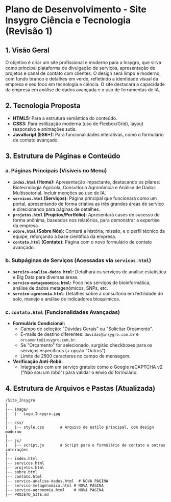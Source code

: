# Plano de Desenvolvimento - Site Insygro Ciência e Tecnologia (Revisão 1)

## 1. Visão Geral
O objetivo é criar um site profissional e moderno para a Insygro, que sirva como principal plataforma de divulgação de serviços, apresentação de projetos e canal de contato com clientes. O design será limpo e moderno, com fundo branco e detalhes em verde, refletindo a identidade visual da empresa e seu foco em tecnologia e ciência. O site destacará a capacidade da empresa em análise de dados avançada e o uso de ferramentas de IA.

## 2. Tecnologia Proposta
- **HTML5:** Para a estrutura semântica do conteúdo.
- **CSS3:** Para estilização moderna (uso de Flexbox/Grid), layout responsivo e animações sutis.
- **JavaScript (ES6+):** Para funcionalidades interativas, como o formulário de contato avançado.

## 3. Estrutura de Páginas e Conteúdo

### a. Páginas Principais (Visíveis no Menu)
- **`index.html` (Home):** Apresentação impactante, destacando os pilares: Biotecnologia Agrícola, Consultoria Agronômica e Análise de Dados Multissetorial. Incluir menções ao uso de IA.
- **`servicos.html` (Serviços):** Página principal que funcionará como um portal, apresentando de forma criativa as três grandes áreas de serviço e direcionando para páginas de detalhes.
- **`projetos.html` (Projetos/Portfólio):** Apresentará cases de sucesso de forma anônima, baseados nos relatórios, para demonstrar a expertise da empresa.
- **`sobre.html` (Sobre Nós):** Conterá a história, missão, e o perfil técnico da equipe, reforçando a base científica da empresa.
- **`contato.html` (Contato):** Página com o novo formulário de contato avançado.

### b. Subpáginas de Serviços (Acessadas via `servicos.html`)
- **`servico-analise-dados.html`:** Detalhará os serviços de análise estatística e Big Data para diversas áreas.
- **`servico-metagenomica.html`:** Foco nos serviços de bioinformática, análise de dados metagenômicos, SNPs, etc.
- **`servico-agronomia.html`:** Detalhes sobre a consultoria em fertilidade do solo, manejo e análise de indicadores bioquímicos.

### c. `contato.html` (Funcionalidades Avançadas)
- **Formulário Condicional:**
    - Campo de seleção: "Dúvidas Gerais" ou "Solicitar Orçamento".
    - E-mails de destino diferentes: `duvidas@insygro.com.br` e `orcamento@insygro.com.br`.
    - Se "Orçamento" for selecionado, surgirão checkboxes para os serviços específicos (+ opção "Outros").
    - Limite de 2500 caracteres no campo de mensagem.
- **Verificação Anti-Robô:**
    - Integração com um serviço gratuito como o Google reCAPTCHA v2 ("Não sou um robô") para validar o envio do formulário.

## 4. Estrutura de Arquivos e Pastas (Atualizada)
```
/Site_Insygro
|
|-- Image/
|   |-- Logo_Insygro.jpg
|
|-- css/
|   |-- style.css       # Arquivo de estilo principal, com design moderno
|
|-- js/
|   |-- script.js       # Script para o formulário de contato e outras interações
|
|-- index.html
|-- servicos.html
|-- projetos.html
|-- sobre.html
|-- contato.html
|-- servico-analise-dados.html  # NOVA PÁGINA
|-- servico-metagenomica.html # NOVA PÁGINA
|-- servico-agronomia.html    # NOVA PÁGINA
|-- PROJETO_SITE.md
```